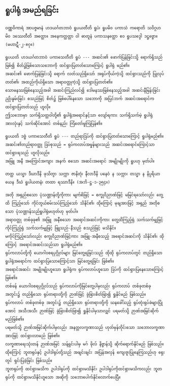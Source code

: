 ## ရူပါရုံ အမည်ရခြင်း

    ဝဏ္ဏဝိကာရံ အာပဇ္ဇမာနံ ဟဒယင်္ဂတဘာဝံ ရူပယတီတိ ရူပံ၊ ရူပမိ၀ ပကာသံ ကရောတိ သဝိဂ္ဂဟမိ၀ ဒဿေတီတိ အတ္ထော။ အနေကတ္ထတ္တာ ဝါ ဓာတူနံ ပကာသနတ္ထော ဧ၀ ရူပသဒ္ဒေါ ဒဋ္ဌဗ္ဗော။ (မဟာဋီ-၂-၈၇။)

    ရူပယတိ ဟဒယင်္ဂတဘာဝံ ပကာသေတီတိ ရူပံ --- အဆင်း၏ ဖောက်ပြန်ခြင်းသို့ ရောက်ရှိသည်ဖြစ်၍ စိတ်၌ဖြစ်သောသဘောကို ထင်ရှားပြတတ်သောကြောင့် ရူပါရုံ မည်၏။ 
    အဆင်း၏ ဖောက်ပြန်ခြင်းသို့ ရောက် လတ်သည်ရှိသော် အရုပ်ကိုယ်ကဲ့သို့ ထင်ရှားသည်ကို ပြုလုပ်တတ်၏၊ အထည်ကိုယ်ရှိသော အရာဝတ္ထုကဲ့သို့ ထင်ရှားပြတတ်၏။ 
    သောမနဿဖြစ်နေသည့်အခါ အဆင်းကြည်လင်၍ ဒေါမနဿဖြစ်နေသည့်အခါ အဆင်းနီမြန်းခြင်း ညှိုးနွမ်းခြင်း စသည်ဖြင့် စိတ်၌ ဖြစ်ပေါ်နေသော သဘောကို အပြင်ဘက် အဆင်းအရောင်ကထင်ရှားပြတတ်သည် ဟူလို။ 
    ဤသဘောမှာ သက်ရှိသတ္တဝါတို့၏ ရူပါရုံအရောင်နှင့်သာ လျော်ရကား သက်ရှိသက်မဲ့ ရူပါရုံအားလုံးနှင့် သက်ဆိုင်အောင် တစ်နည်း ကြံတော်မူကြပြန်၏။

    ရူပယတိ ဒဗ္ဗံ ပကာသေတီတိ ရူပံ --- တည်ရာဒြပ်ကို ထင်ရှားပြတတ်သောကြောင့် ရူပါရုံမည်၏။ 
    အဆင်း၏တည်ရာဝတ္ထု ဒြပ်စုသည် = ရုပ်ကလာပ်အမှုန်များသည် အဆင်းအရောင်ကြောင့်သာ ထင်ရှားရသည် ဟူလိုသည်။ 
    အဖြူ အနီ အကြောင်အကျား အနက် စသော အဆင်းအရောင် အမျိုးမျိုးကို ရူပဟု မှတ်ပါ။

    တတ္ထ ယသ္မာ ဒီဃာဒီနိ ဖုသိတွာ သက္ကာ ဇာနိတုံ၊ နီလာဒီနိ ပနေဝံ န သက္ကာ၊ တသ္မာ န နိပ္ပရိယာယေန ဒီဃံ ရူပါယတနံ၊ တထာ ရဿာဒီနိ။ (အဘိ-ဋ္ဌ-၁-၃၅၄။)

    အတို အရှည်စသော ပုံသဏ္ဌာန်တို့ကိုကား မျက်စိဖြင့် = စက္ခုဝိညာဏ်ဖြင့် မမြင်ရသော်လည်း တွေ့ထိ ကြည့်သော် ကိုင်တွယ်စမ်းသပ်ကြည့်သော် သိနိုင်၏၊ ထိုကြောင့် မုချအားဖြင့် အရှည် အတိုစသော ပုံသဏ္ဌာန်သည်ရူပါရုံမဟုတ်ဟု မှတ်ပါ။ 
    အရာဝတ္ထု တစ်ခုခု၏ အဖြူ အနီစသော အရောင်အဆင်းကိုကား တွေ့ထိကြည့်ရုံ သက်သက်မျှဖြင့် ကိုင်ကြည့်ရုံ သက်သက်မျှဖြင့် ဖြူသည်-နီသည် စသည်ဖြင့် မသိနိုင်။ 
    မကိုင်ကြည့်သော်လည်း စက္ခုဝိညာဏ်ဖြင့်ကား အဖြူ-အနီစသည့် အရောင်အဆင်းကို သိနိုင်၏၊ ထိုကြောင့် အရောင်အဆင်းသည်သာ ရူပါရုံမည်၏။ 
    ရုပ်ကလာပ်တို့ကို ယောဂါ၀စရပုဂ္ဂိုလ်များ မြင်တွေ့ရခြင်းသည် ထိုထို ရုပ်ကလာပ်တွင် တည်ရှိသောရူပါရုံအရောင်က ထင်ရှားပြသောကြောင့်သာ မြင်တွေ့ရခြင်း ဖြစ်၏။ 
    အရောင်အဆင်း အမျိုးမျိုးဟူသော ရူပါရုံက ရုပ်ကလာပ်ဟူသော ဒြပ်ကို ထင်ရှားပြနေသောကြောင့် ဖြစ်၏။ 
    တစ်ဖန် ယောဂါ၀စရပုဂ္ဂိုလ်သည် ရုပ်ကလာပ်ကိုမြင်တွေ့ပါမှလည်း ရုပ်ကလာပ် တစ်ခုတစ်ခု အတွင်း၌ တည်ရှိသော ရုပ်တရားတို့ကို ဉာဏ်ဖြင့် ခွဲခြားစိတ်ဖြာ၍ ရှုနိုင်မည် ဖြစ်သည်။ 
    ရုပ်ကလာပ် တစ်ခုတစ်ခု အတွင်း၌ တည်ရှိသော ရုပ်တရားတို့ကို ဃနခေါ်သည့် ရုပ်တုံးရုပ်ခဲများပြိုအောင် အသီးအသီး ဉာဏ်ဖြင့် ခွဲခြားစိတ်ဖြာ၍ ရှုနိုင်ပါမှသာလျှင် ပရမတ်သို့ ဉာဏ်အမြင်ဆိုက်မည်ဖြစ်၏။ 
    ပရမတ်သို့ ဉာဏ်အမြင်ဆိုက်ပါမှလည်း အနတ္တလက္ခဏာသည် ဟုတ်မှန်တိုင်းသော သဘောလက္ခဏာအားဖြင့် ထင်ရှားလာမည် ဖြစ်၏။ 
    လက္ခဏာရေးသုံးတန် ဉာဏ်အမြင် သန့်ရှင်းပါမှ မဂ် ဖိုလ် နိဗ္ဗာန်သို့ ဆိုက်ရောက်နိုင်မည် ဖြစ်သည်။ 
    ထိုကြောင့် ဘူတရုပ်နှင့် ဥပါဒါရုပ်တို့သည် အချင်းချင်း အပြန်အလှန် ကျေးဇူးပြုနေကြသည်ဟု ရှေးတွင် ရှင်းပြခဲ့ခြင်း ဖြစ်သည်။ 
    ဘူတရုပ်ကို ထင်ရှားမသိက ဥပါဒါရုပ်ကို ထင်ရှားမသိနိုင်၊ ဥပါဒါရုပ်ကိုထင်ရှားမသိကလည်း ဘူတရုပ်ကို ထင်ရှားမသိနိုင်ဟူသော အဆိုကို သဘောပေါက်နိုင်လောက်ပေပြီ။